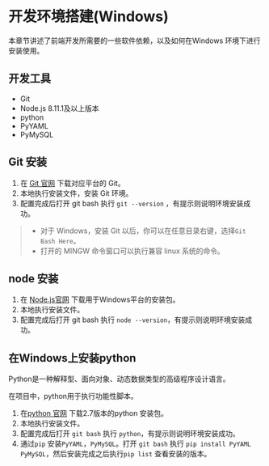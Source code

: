 # 开发环境搭建(Windows)

本章节讲述了前端开发所需要的一些软件依赖，以及如何在Windows 环境下进行安装使用。

## 开发工具

- Git
- Node.js 8.11.1及以上版本
- python
- PyYAML
- PyMySQL

## Git 安装

1. 在 [Git 官网](https://git-scm.com/download/) 下载对应平台的 Git。
2. 本地执行安装文件，安装 Git 环境。
3. 配置完成后打开 git bash 执行 `git --version` ，有提示则说明环境安装成功。

> - 对于 Windows，安装 Git 以后，你可以在任意目录右键，选择`Git Bash Here`。
> - 打开的 MINGW 命令窗口可以执行兼容 linux 系统的命令。

## node 安装

1. 在 [Node.js官网](https://nodejs.org/en/download/) 下载用于Windows平台的安装包。
2. 本地执行安装文件。
3. 配置完成后打开 git bash 执行 `node --version`，有提示则说明环境安装成功。

## 在Windows上安装python

Python是一种解释型、面向对象、动态数据类型的高级程序设计语言。

在项目中，python用于执行功能性脚本。

1. 在[python 官网](https://www.python.org/downloads/release/python-2712/) 下载2.7版本的python 安装包。
2. 本地执行安装文件。
3. 配置完成后打开 `git bash` 执行 `python`，有提示则说明环境安装成功。
4. 通过`pip` 安装`PyYAML`，`PyMySQL`。打开 `git bash` 执行 `pip install PyYAML PyMySQL`，然后安装完成之后执行`pip list` 查看安装的版本。
